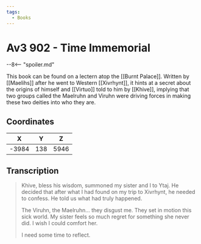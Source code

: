 ```yaml
---
tags:
  - Books
---
```

# Av3 902 - Time Immemorial

--8<-- "spoiler.md"

This book can be found on a lectern atop the [[Burnt Palace]]. Written by [[Maelihs]] after he went to Western [[Xivrhynt]], it hints at a secret about the origins of himself and [[Virtuo]] told to him by [[Khive]], implying that two groups called the Maelruhn and Viruhn were driving forces in making these two deities into who they are.

## Coordinates
| **X** | **Y** | **Z** |
| :---: | :---: | :---: |
| -3984 |  138  | 5946  |

## Transcription
> Khive, bless his wisdom, summoned my sister and I to Ytaj. He decided that after what I had found on my trip to Xivrhynt, he needed to confess. He told us what had truly happened.
>
> The Viruhn, the Maelruhn... they disgust me. They set in motion this sick world.
> My sister feels so much regret for something she never did. I wish I could comfort her.
>
> I need some time to reflect.

